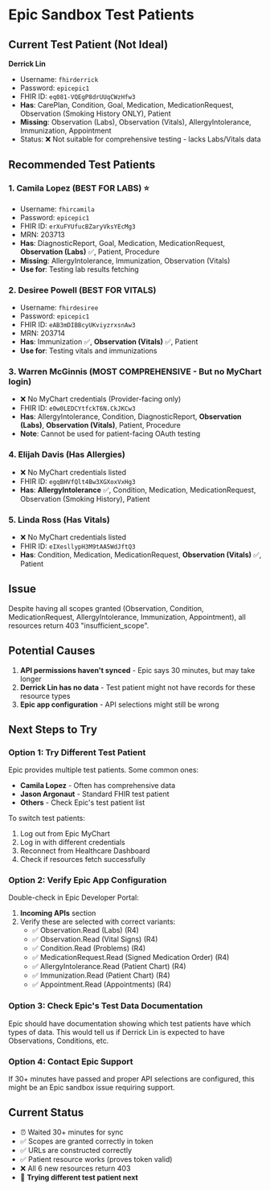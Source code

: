 # Epic Sandbox Test Patients

## Current Test Patient (Not Ideal)
**Derrick Lin**
- Username: `fhirderrick`
- Password: `epicepic1`
- FHIR ID: `eq081-VQEgP8drUUqCWzHfw3`
- **Has**: CarePlan, Condition, Goal, Medication, MedicationRequest, Observation (Smoking History ONLY), Patient
- **Missing**: Observation (Labs), Observation (Vitals), AllergyIntolerance, Immunization, Appointment
- Status: ❌ Not suitable for comprehensive testing - lacks Labs/Vitals data

## Recommended Test Patients

### 1. Camila Lopez (BEST FOR LABS) ⭐
- Username: `fhircamila`
- Password: `epicepic1`
- FHIR ID: `erXuFYUfucBZaryVksYEcMg3`
- MRN: 203713
- **Has**: DiagnosticReport, Goal, Medication, MedicationRequest, **Observation (Labs)** ✅, Patient, Procedure
- **Missing**: AllergyIntolerance, Immunization, Observation (Vitals)
- **Use for**: Testing lab results fetching

### 2. Desiree Powell (BEST FOR VITALS)
- Username: `fhirdesiree`
- Password: `epicepic1`
- FHIR ID: `eAB3mDIBBcyUKviyzrxsnAw3`
- MRN: 203714
- **Has**: Immunization ✅, **Observation (Vitals)** ✅, Patient
- **Use for**: Testing vitals and immunizations

### 3. Warren McGinnis (MOST COMPREHENSIVE - But no MyChart login)
- ❌ No MyChart credentials (Provider-facing only)
- FHIR ID: `e0w0LEDCYtfckT6N.CkJKCw3`
- **Has**: AllergyIntolerance, Condition, DiagnosticReport, **Observation (Labs)**, **Observation (Vitals)**, Patient, Procedure
- **Note**: Cannot be used for patient-facing OAuth testing

### 4. Elijah Davis (Has Allergies)
- ❌ No MyChart credentials listed
- FHIR ID: `egqBHVfQlt4Bw3XGXoxVxHg3`
- **Has**: **AllergyIntolerance** ✅, Condition, Medication, MedicationRequest, Observation (Smoking History), Patient

### 5. Linda Ross (Has Vitals)
- ❌ No MyChart credentials listed
- FHIR ID: `eIXesllypH3M9tAA5WdJftQ3`
- **Has**: Condition, Medication, MedicationRequest, **Observation (Vitals)** ✅, Patient

## Issue
Despite having all scopes granted (Observation, Condition, MedicationRequest, AllergyIntolerance, Immunization, Appointment), all resources return 403 "insufficient_scope".

## Potential Causes
1. **API permissions haven't synced** - Epic says 30 minutes, but may take longer
2. **Derrick Lin has no data** - Test patient might not have records for these resource types
3. **Epic app configuration** - API selections might still be wrong

## Next Steps to Try

### Option 1: Try Different Test Patient
Epic provides multiple test patients. Some common ones:
- **Camila Lopez** - Often has comprehensive data
- **Jason Argonaut** - Standard FHIR test patient
- **Others** - Check Epic's test patient list

To switch test patients:
1. Log out from Epic MyChart
2. Log in with different credentials
3. Reconnect from Healthcare Dashboard
4. Check if resources fetch successfully

### Option 2: Verify Epic App Configuration
Double-check in Epic Developer Portal:
1. **Incoming APIs** section
2. Verify these are selected with correct variants:
   - ✅ Observation.Read (Labs) (R4)
   - ✅ Observation.Read (Vital Signs) (R4)
   - ✅ Condition.Read (Problems) (R4)
   - ✅ MedicationRequest.Read (Signed Medication Order) (R4)
   - ✅ AllergyIntolerance.Read (Patient Chart) (R4)
   - ✅ Immunization.Read (Patient Chart) (R4)
   - ✅ Appointment.Read (Appointments) (R4)

### Option 3: Check Epic's Test Data Documentation
Epic should have documentation showing which test patients have which types of data. This would tell us if Derrick Lin is expected to have Observations, Conditions, etc.

### Option 4: Contact Epic Support
If 30+ minutes have passed and proper API selections are configured, this might be an Epic sandbox issue requiring support.

## Current Status
- ⏰ Waited 30+ minutes for sync
- ✅ Scopes are granted correctly in token
- ✅ URLs are constructed correctly
- ✅ Patient resource works (proves token valid)
- ❌ All 6 new resources return 403
- 🤔 **Trying different test patient next**
